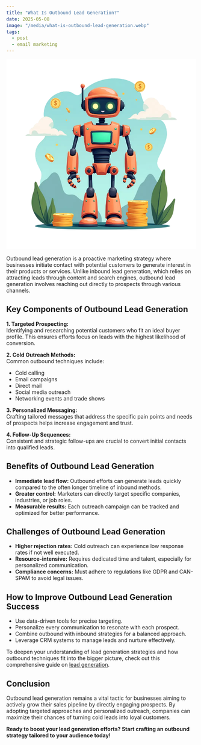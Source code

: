 ```yaml
---
title: "What Is Outbound Lead Generation?"
date: 2025-05-08
image: "/media/what-is-outbound-lead-generation.webp"
tags:
  - post
  - email marketing
---
```


![What Is Outbound Lead Generation?](/media/what-is-outbound-lead-generation.webp)

Outbound lead generation is a proactive marketing strategy where businesses initiate contact with potential customers to generate interest in their products or services. Unlike inbound lead generation, which relies on attracting leads through content and search engines, outbound lead generation involves reaching out directly to prospects through various channels.

## Key Components of Outbound Lead Generation

**1. Targeted Prospecting:**  
Identifying and researching potential customers who fit an ideal buyer profile. This ensures efforts focus on leads with the highest likelihood of conversion.

**2. Cold Outreach Methods:**  
Common outbound techniques include:  
- Cold calling  
- Email campaigns  
- Direct mail  
- Social media outreach  
- Networking events and trade shows

**3. Personalized Messaging:**  
Crafting tailored messages that address the specific pain points and needs of prospects helps increase engagement and trust.

**4. Follow-Up Sequences:**  
Consistent and strategic follow-ups are crucial to convert initial contacts into qualified leads.

## Benefits of Outbound Lead Generation

- **Immediate lead flow:** Outbound efforts can generate leads quickly compared to the often longer timeline of inbound methods.  
- **Greater control:** Marketers can directly target specific companies, industries, or job roles.  
- **Measurable results:** Each outreach campaign can be tracked and optimized for better performance.

## Challenges of Outbound Lead Generation

- **Higher rejection rates:** Cold outreach can experience low response rates if not well executed.  
- **Resource-intensive:** Requires dedicated time and talent, especially for personalized communication.  
- **Compliance concerns:** Must adhere to regulations like GDPR and CAN-SPAM to avoid legal issues.

## How to Improve Outbound Lead Generation Success

- Use data-driven tools for precise targeting.  
- Personalize every communication to resonate with each prospect.  
- Combine outbound with inbound strategies for a balanced approach.  
- Leverage CRM systems to manage leads and nurture effectively.

To deepen your understanding of lead generation strategies and how outbound techniques fit into the bigger picture, check out this comprehensive guide on [lead generation](https://leadcraftr.com/posts/lead-generation/).

## Conclusion

Outbound lead generation remains a vital tactic for businesses aiming to actively grow their sales pipeline by directly engaging prospects. By adopting targeted approaches and personalized outreach, companies can maximize their chances of turning cold leads into loyal customers.  

**Ready to boost your lead generation efforts? Start crafting an outbound strategy tailored to your audience today!**
